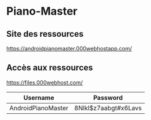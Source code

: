 # Piano-Master

## Site des ressources 
https://androidpianomaster.000webhostapp.com/

## Accès aux ressources
https://files.000webhost.com/

Username|Password     
-|-
AndroidPianoMaster|8NIkl$z7aabgt#x6Lavs   

